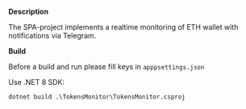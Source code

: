 **Description**

The SPA-project implements a realtime monitoring of ETH wallet with notifications via Telegram.

**Build**

Before a build and run please fill keys in ```apppsettings.json```

Use .NET 8 SDK:

```dotnet build .\TokensMonitor\TokensMonitor.csproj```
